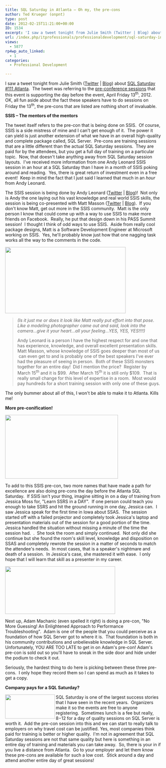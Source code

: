```yaml
---
title: SQL Saturday in Atlanta – Oh my, the pre-cons
author: Ted Krueger (onpnt)
type: post
date: 2012-02-15T11:21:00+00:00
ID: 1534
excerpt: 'I saw a tweet tonight from Julie Smith (Twitter | Blog) about SQL Saturday #111 Atlanta.  The tweet was referring to the pre-conference sessions that this event is supporting the day before the event, April Friday 13th, 2012.  OK, all fun aside about th&hellip;'
url: /index.php/itprofessionals/professionaldevelopment/sql-saturday-in-atlanta-oh/
views:
  - 5877
rp4wp_auto_linked:
  - 1
categories:
  - Professional Development

---
```

I saw a tweet tonight from Julie Smith ([Twitter][1] | [Blog][2]) about [SQL Saturday #111 Atlanta][3].  The tweet was referring to the [pre-conference sessions][3] that this event is supporting the day before the event, April Friday 13<sup>th</sup>, 2012.  OK, all fun aside about the fact these speakers have to do sessions on Friday the 13<sup>th</sup>, the pre-cons that are listed are nothing short of invaluable.

**SSIS – The mentors of the mentors**

The tweet itself refers to the pre-con that is being done on SSIS.  Of course, SSIS is a side mistress of mine and I can't get enough of it.  The power it can yield is just another extension of what we have in an overall high-quality and complete package called, SQL Server.  Pre-cons are training sessions that are a little different than the actual SQL Saturday sessions.  They are paid for by the attendees, but you get a full day of training on a particular topic.  Now, that doesn't take anything away from SQL Saturday session layouts.  I've received more information from one Andy Leonard SSIS session in an hour at a SQL Saturday than I have in a month of SSIS poking around and reading.  Yes, there is great return of investment even in a free event!  Keep in mind the fact that I just said I learned that much in an _hour_ from Andy Leonard.

The SSIS session is being done by Andy Leonard ([Twitter][4] | [Blog][5])!  Not only is Andy the one laying out his vast knowledge and real world SSIS skills, the session is being co-presented with Matt Masson ([Twitter][6] | [Blog][7]).  If you don't know Matt, get out more in the SSIS community.  Matt is the only person I know that could come up with a way to use SSIS to make more friends on Facebook.  Really, he put that design down in his PASS Summit session!  I thought I think of odd ways to use SSIS.  Aside from really cool package designs, Matt is a Software Development Engineer at Microsoft working on SSIS.  Yes, he'll probably know just how that one nagging task works all the way to the comments in the code.

<div class="image_block">
  <a href="/wp-content/uploads/blogs/ITProfessionals/-12.png?mtime=1329275606"><img alt="" src="/wp-content/uploads/blogs/ITProfessionals/-12.png?mtime=1329275606" width="390" height="214" /></a>
</div>

> _(Is it just me or does it look like Matt really put effort into that pose. Like a modeling photographer came out and said, look into the camera...give it your heart...all your feeling...YES, YES, YES!!!!)_</p>
Andy Leonard is a person I have the highest respect for and one that has experience, knowledge, and overall excellent presentation skills. Matt Masson, whose knowledge of SSIS goes deeper than most of us  can even get to and is probably one of the best speakers I've ever had the pleasure of seeing in person.  Both of these SSIS monsters together for an entire day!  Did I mention the price?  Register by March 15<sup>th</sup> and it is $99.  After March 15<sup>th</sup> it is still only $109.  That is really small change for this level of expertise in a room.  Most would pay hundreds for a short training session with only one of these guys.

The only bummer about all of this, I won't be able to make it to Atlanta. Kills me!

**More pre-conification!**

<div class="image_block">
  <a href="/wp-content/uploads/blogs/ITProfessionals/-13.png?mtime=1329275607"><img alt="" src="/wp-content/uploads/blogs/ITProfessionals/-13.png?mtime=1329275607" width="365" height="206" /></a>
</div>

To add to this SSIS pre-con, two more names that have made a path for excellence are also doing pre-cons the day before the Atlanta SQL Saturday.  If SSIS isn't your thing, imagine sitting in on a day of training from Jessica Moss for, "Learn SSRS in a DAY".  If one person could teach you enough to take SSRS and hit the ground running in one day, Jessica can.  I saw Jessica speak for the first time in Iowa about SSAS.  The session started off with a failed projector and completely took Jessica's laptop and presentation materials out of the session for a good portion of the time.  Jessica handled the situation without missing a minute of the time the session had.  .  She took the room and simply continued.  Not only did she continue but she found the room's skill level, knowledge and disposition on SSAS and completely rewrote the session in a matter of seconds to match the attendee's needs.  In most cases, that is a speaker's nightmare and death of a session.  In Jessica's case, she mastered it with ease.  I only hope that I will learn that skill as a presenter in my career.

<div class="image_block">
  <a href="/wp-content/uploads/blogs/ITProfessionals/-14.png?mtime=1329275607"><img alt="" src="/wp-content/uploads/blogs/ITProfessionals/-14.png?mtime=1329275607" width="356" height="154" /></a>
</div>

Next up, Adam Machanic (even spelled it right) is doing a pre-con, "No More Guessing! An Enlightened Approach to Performance Troubleshooting".  Adam is one of the people that you could perceive as a foundation of how SQL Server got to where it is.  That foundation is both in his community contributions and unbelievable knowledge in SQL Server. Unfortunately, YOU ARE TOO LATE to get in on Adam's pre-con! Adam's pre-con is sold out so you'll have to sneak in the side door and hide under the podium to check it out. 

Seriously, the hardest thing to do here is picking between these three pre-cons.  I only hope they record them so I can spend as much as it takes to get a copy.

**Company pays for a SQL Saturday?**

<div class="image_block">
  <a href="/wp-content/uploads/blogs/ITProfessionals/-15.png?mtime=1329275607"><img alt="" src="/wp-content/uploads/blogs/ITProfessionals/-15.png?mtime=1329275607" width="161" height="78" align="left" /></a>
</div>

SQL Saturday is one of the largest success stories that I have seen in the recent years.  Organizers make it so the events are free to anyone registering.  Sometimes lunch is a fee but really, $8-$12 for a day of quality sessions on SQL Server is worth it.  Add the pre-con session into this and we can start to really talk to employers on why travel cost can be justified. Yes, most companies think paid for training is better or higher quality.  I'm not in agreement that SQL Saturday sessions are not that same quality but here is something in an entire day of training and materials you can take away.  So, there is your in if you live a distance from Atlanta.  Go to your employer and let them know these pre-cons are available for such a low cost.  Stick around a day and attend another entire day of great sessions!

 [1]: http://www.twitter.com/JulieChix
 [2]: http://www.datachix.wordpress.com/
 [3]: http://sqlsaturday.com/111/eventhome.aspx
 [4]: http://www.twitter.com/AndyLeonard
 [5]: http://sqlblog.com/blogs/andy_leonard
 [6]: http://www.twitter.com/mattmasson
 [7]: http://www.mattmasson.com/